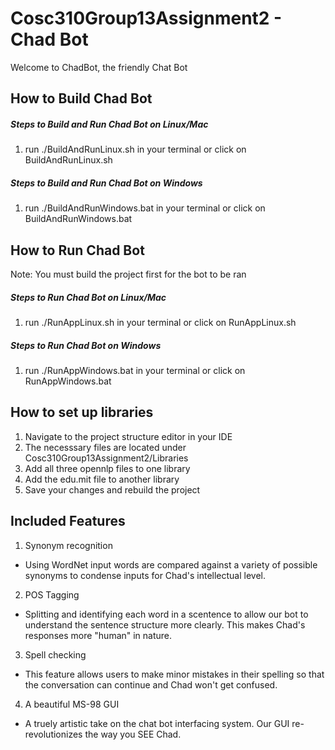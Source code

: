# Cosc310Group13Assignment2 - Chad Bot

Welcome to ChadBot, the friendly Chat Bot

## How to Build Chad Bot

##### Steps to Build and Run Chad Bot on Linux/Mac
1. run ./BuildAndRunLinux.sh in your terminal or click on BuildAndRunLinux.sh 

##### Steps to Build and Run Chad Bot on Windows
1. run ./BuildAndRunWindows.bat in your terminal or click on BuildAndRunWindows.bat

## How to Run Chad Bot
Note: You must build the project first for the bot to be ran

##### Steps to Run Chad Bot on Linux/Mac
1. run ./RunAppLinux.sh in your terminal or click on RunAppLinux.sh 

##### Steps to Run Chad Bot on Windows
1. run ./RunAppWindows.bat in your terminal or click on RunAppWindows.bat

## How to set up libraries
1. Navigate to the project structure editor in your IDE
2. The necesssary files are located under Cosc310Group13Assignment2/Libraries
3. Add all three opennlp files to one library
4. Add the edu.mit file to another library
5. Save your changes and rebuild the project

## Included Features
1. Synonym recognition
- Using WordNet input words are compared against a variety of possible synonyms to condense inputs for Chad's intellectual level.
2. POS Tagging
- Splitting and identifying each word in a scentence to allow our bot to understand the sentence structure more clearly. This makes Chad's responses more "human" in nature.
3. Spell checking
- This feature allows users to make minor mistakes in their spelling so that the conversation can continue and Chad won't get confused.
4. A beautiful MS-98 GUI
- A truely artistic take on the chat bot interfacing system. Our GUI re-revolutionizes the way you SEE Chad.
